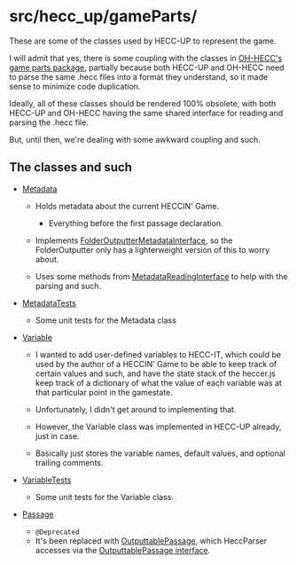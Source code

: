 # src/hecc_up/gameParts/

These are some of the classes used by HECC-UP to represent the game.

I will admit that yes, there is some coupling with the classes in
[OH-HECC's game parts package](../../oh_hecc/game_parts), partially because both HECC-UP
and OH-HECC need to parse the same .hecc files into a format they understand, so it made
sense to minimize code duplication.

Ideally, all of these classes should be rendered 100% obsolete, with both HECC-UP and
OH-HECC having the same shared interface for reading and parsing the .hecc file.

But, until then, we're dealing with some awkward coupling and such.

## The classes and such

* [Metadata](./Metadata.java)
    * Holds metadata about the current HECCIN' Game.
        * Everything before the first passage declaration.
    * Implements [FolderOutputterMetadataInterface](../FolderOutputterMetadataInterface.java), 
      so the FolderOutputter only has a lighterweight version of this to worry about.
      
    * Uses some methods from [MetadataReadingInterface](../../oh_hecc/game_parts/metadata/MetadataReadingInterface.java)
      to help with the parsing and such. 
      
* [MetadataTests](./MetadataTests.java)
    * Some unit tests for the Metadata class
      
* [Variable](./Variable.java)
    * I wanted to add user-defined variables to HECC-IT, which could be used by the
      author of a HECCIN' Game to be able to keep track of certain values and such,
      and have the state stack of the heccer.js keep track of a dictionary of what the
      value of each variable was at that particular point in the gamestate.
      
    * Unfortunately, I didn't get around to implementing that.
    
    * However, the Variable class was implemented in HECC-UP already, just in case.
    
    * Basically just stores the variable names, default values, and optional trailing comments.
    
* [VariableTests](./VariableTests.java)
    * Some unit tests for the Variable class.
    

* [Passage](./Passage.java)
    * `@Deprecated`
    * It's been replaced with [OutputtablePassage](../../oh_hecc/game_parts/passage/OutputtablePassage.java),
      which HeccParser accesses via the
      [OutputtablePassage interface](../../oh_hecc/game_parts/passage/OutputtablePassageInterface.java).